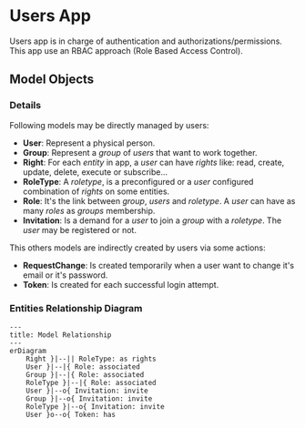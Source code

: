 # Users App

Users app is in charge of authentication and authorizations/permissions.  
This app use an RBAC approach (Role Based Access Control).

## Model Objects

### Details

Following models may be directly managed by users:

- **User**: Represent a physical person.
- **Group**: Represent a *group* of *users* that want to work together.
- **Right**: For each *entity* in app, a *user* can have *rights* like: read, create, update, delete, execute or subscribe...
- **RoleType**: A *roletype*, is a preconfigured or a *user* configured combination of *rights* on some entities.
- **Role**: It's the link between *group*, *users* and *roletype*. A *user* can have as many *roles* as *groups* membership.
- **Invitation**: Is a demand for a *user* to join a *group* with a *roletype*. The *user* may be registered or not.

This others models are indirectly created by users via some actions:

- **RequestChange**: Is created temporarily when a user want to change it's email or it's password.
- **Token**: Is created for each successful login attempt.

### Entities Relationship Diagram

```mermaid
---
title: Model Relationship
---
erDiagram
    Right }|--|| RoleType: as rights
    User }|--|{ Role: associated
    Group }|--|{ Role: associated
    RoleType }|--|{ Role: associated
    User }|--o{ Invitation: invite
    Group }|--o{ Invitation: invite
    RoleType }|--o{ Invitation: invite
    User }o--o{ Token: has
```
